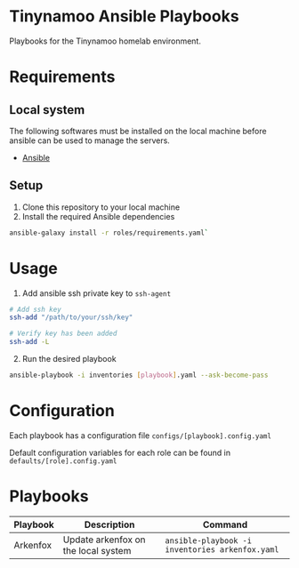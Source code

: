 <!-- @format -->

# Tinynamoo Ansible Playbooks

Playbooks for the Tinynamoo homelab environment.

# Requirements

## Local system

The following softwares must be installed on the local machine before ansible can be used to manage the servers.

- [Ansible](https://docs.ansible.com/ansible/latest/index.html)

## Setup

1. Clone this repository to your local machine
1. Install the required Ansible dependencies

```bash
ansible-galaxy install -r roles/requirements.yaml`
```

# Usage

1. Add ansible ssh private key to `ssh-agent`

```bash
# Add ssh key
ssh-add "/path/to/your/ssh/key"

# Verify key has been added
ssh-add -L
```

2. Run the desired playbook

```bash
ansible-playbook -i inventories [playbook].yaml --ask-become-pass
```

# Configuration

Each playbook has a configuration file `configs/[playbook].config.yaml`

Default configuration variables for each role can be found in `defaults/[role].config.yaml`

# Playbooks

| Playbook | Description                         | Command                                         |
| -------- | ----------------------------------- | ----------------------------------------------- |
| Arkenfox | Update arkenfox on the local system | `ansible-playbook -i inventories arkenfox.yaml` |
